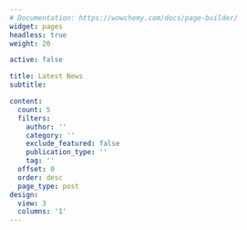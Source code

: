 ```yaml
---
# Documentation: https://wowchemy.com/docs/page-builder/
widget: pages
headless: true
weight: 20

active: false

title: Latest News
subtitle:

content:
  count: 5
  filters:
    author: ''
    category: ''
    exclude_featured: false
    publication_type: ''
    tag: ''
  offset: 0
  order: desc
  page_type: post
design:
  view: 3
  columns: '1'
---
```

